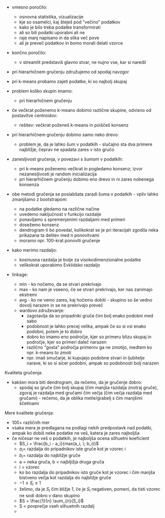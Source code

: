 - vmesno poročilo:
	- osnovna statistika, vizualizacije
	- kje so osamelci, kaj šteješ pod "večino" podatkov
	- kako je bilo treba podatke transformirati
	- ali so bili podatki uporabni ali ne
	- raje manj napisano in da slika več pove
	- ali je preveč podatkov in bomo morali delati vzorce
- končno poročilo:
	- v streamlit predstaviš glavno stvar, ne nujno vse, kar si naredil

- pri hierarhičnem gručenju združujemo od spodaj navzgor
- pri k-means probamo zajeti podatke, ki so najbolj skupaj 

- problem koliko skupin imamo:
	- pri hierarhičnem gručenju

- če večkrat poženemo k-means dobimo različne skupine, odvisno od postavitve centroidov:
	- rešitev: večkrat poženeš k-means in poiščeš konsenz
- pri hierarhičnem gručenju dobimo samo neko drevo:
	- problem je, da je lahko šum v podatkih - slučajno sta dva primere najbližje, čeprav ne spadata zares v isto gručo

- zanesljivost gručenja, v povezavi s šumom v podatkih:
	- pri k-means poženemo večkrat in pogledamo konsenz; izvor nezanesljivosti je random inicializacija
	- pri hierarhičnem gručenju dobimo eno drevo in ni zares nobenega konsenza
- obe metodi gručenja se poslabšata zaradi šuma v podatkih - vpliv lahko zmanjšamo z bootstrapom:
	- na podatke gledamo na različne načine
	- uvedemo naključnost v funkcijo razdalje
	- ponavljamo s spremenjenimi razdaljami med primeri
	- dosežemo konsenz
	- dendrogram ti bo povedal, kolikokrat se je pri iteracijah zgodila neka prikazana ta delitev med n ponovitvami
	- moramo npr. 100-krat ponoviti gručenje

- kako merimo razdaljo:
	- kosinusna razdalja je bolje za visokodimenzionalne podatke
	- velikokrat uporabimo Evklidsko razdaljo

- linkage:
	- min -  ko nočemo, da se stvari prekrivajo
	- max - ko nam je vseeno, če se stvari prekrivajo, ker nas zanimajo ekstremi
	- avg - ko ne vemo zares, kaj hočemo dobiti - skupino so še vedno dovolj narazen in se ne prekrivajo preveč
	- wardovo združevanje:
		- zagotavlja da so pripadniki gruče čim bolj enako podobni med sabo
		- podobnost je lahko precej velika, ampak če so si vsi enako podobni, potem je to dobro
		- dobro ko imamo eno področje, kjer so primeru blizu skupaj in področje, kjer so primeri daleč narazen
		- različno "gosta" področja primerov ga ne zmotijo, medtem ko npr. k-means to zmoti
		- npr. imaš smučarje, ki kupujejo podobne stvari in ljubitelje narave, ki so si sicer podobni, ampak so podobnosti bolj narazen

Kvaliteta gručenja:
- kakšen mora biti dendrogram, da rečemo, da je gručenje dobro:
	- spodaj so gruče čim bolj skupaj (čim manjša razdalja znotraj gruče), zgoraj je razdalja med gručami čim večja (čim večja razdalja med gručami) - rečemo, da je oblika metle/grabelj s čim manjšimi ščetinami

Mere kvalitete gručenja:
- 100+ različnih mer
- vsaka mera je predlagana na podlagi nekih predpostavk nad podatki, ampak ko dobiš neke podatke ne veš, katera je zares najboljša
- če ničesar ne veš o podatkih, je najboljša ocena silhuetni koeficient
	- $S_i = \frac{b_i - a_i}{max(a_i, \; b_i)}$
	- $a_i =$ razdalja do pripadnikov iste gruče kot je vzorec i
	- $b_i =$ razdalja do najbližje gruče
	- a = neka gruča, b = najbljižja druga gruča
	- i = vzorec
	- ko bo razdalja do pripadnikov isto gruče kot je vzorec i čim manjša bistveno večja kot razdalja do najbližje gruče
	- $-1 \leq S_i \leq 1$
	- želimo, da je $S_i$ čim bližje 1, če je $S_i$ negativen, pomeni, da tisti vzorec ne sodi dobro v dano skupino
	- $S = \frac{1}{n} \sum_{n}{S_i}$
	- S = povprečje vseh silhuetnih razdalj
	- 